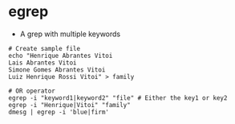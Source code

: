 # egrep

- A grep with multiple keywords

```shell
# Create sample file
echo "Henrique Abrantes Vitoi
Lais Abrantes Vitoi
Simone Gomes Abrantes Vitoi
Luiz Henrique Rossi Vitoi" > family
```

```shell
# OR operator
egrep -i "keyword1|keyword2" "file" # Either the key1 or key2
egrep -i "Henrique|Vitoi" "family"
dmesg | egrep -i 'blue|firm'
```
